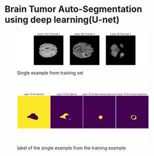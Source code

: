# Brain Tumor Auto-Segmentation using deep learning(U-net)

<figure>
<img src="img/data_visual_2.png" alt="drawing" >
<figcaption> Single example from training set</figcaption>
</figure>

<figure>
<img src="img/label_visual.png" alt="drawing" >
<figcaption> label of the single example from the training example</figcaption>
</figure>


